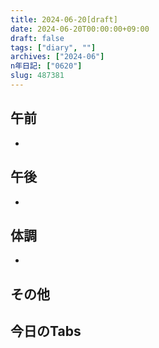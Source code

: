```yaml
---
title: 2024-06-20[draft]
date: 2024-06-20T00:00:00+09:00
draft: false
tags: ["diary", ""]
archives: ["2024-06"]
n年日記: ["0620"]
slug: 487381
---
```

## 午前
- 
## 午後
- 
## 体調
- 
## その他
## 今日のTabs